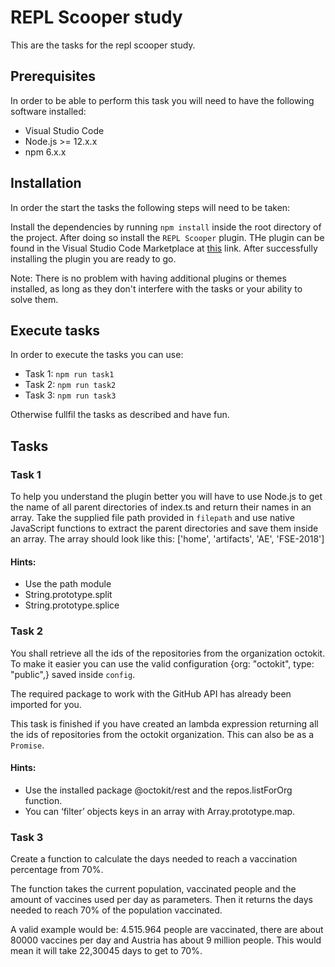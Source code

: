 # REPL Scooper study

This are the tasks for the repl scooper study.

## Prerequisites

In order to be able to perform this task you will need to have the following software installed:

- Visual Studio Code
- Node.js >= 12.x.x
- npm 6.x.x

## Installation

In order the start the tasks the following steps will need to be taken:

Install the dependencies by running `npm install` inside the root directory of the project. After doing so install the `REPL Scooper` plugin. THe plugin can be found in the Visual Studio Code Marketplace at [this](https://marketplace.visualstudio.com/items?itemName=LukaSpatschil.repl-scooper) link. After successfully installing the plugin you are ready to go.

Note: There is no problem with having additional plugins or themes installed, as long as they don't interfere with the tasks or your ability to solve them.

## Execute tasks

In order to execute the tasks you can use:

- Task 1: `npm run task1`
- Task 2: `npm run task2`
- Task 3: `npm run task3`

Otherwise fullfil the tasks as described and have fun.

## Tasks

### Task 1

To help you understand the plugin better you will have to use Node.js to get the name of all parent directories of index.ts and return their names in an array.
Take the supplied file path provided in `filepath` and use native JavaScript functions to extract the parent directories and save them inside an array.
The array should look like this: ['home', 'artifacts', 'AE', 'FSE-2018']

#### Hints: 
- Use the path module
- String.prototype.split
- String.prototype.splice


### Task 2

You shall retrieve all the ids of the repositories from the organization octokit. To make it easier you can use the valid configuration {org: "octokit", type: "public",} saved inside `config`.

The required package to work with the GitHub API has already been imported for you.

This task is finished if you have created an lambda expression returning all the ids of repositories from the octokit organization. This can also be as a `Promise`.

#### Hints:
- Use the installed package @octokit/rest and the repos.listForOrg function.
- You can ‘filter’ objects keys in an array with Array.prototype.map.


### Task 3

Create a function to calculate the days needed to reach a vaccination percentage from 70%.

The function takes the current population, vaccinated people and the amount of vaccines used per day as parameters. Then it returns the days needed to reach 70% of the population vaccinated.

A valid example would be:
4.515.964 people are vaccinated, there are about 80000 vaccines per day and Austria has about 9 million people.
This would mean it will take 22,30045 days to get to 70%.